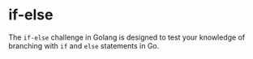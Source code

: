 # if-else

The `if-else` challenge in Golang is designed to test your knowledge of branching with `if` and `else` statements in Go.
